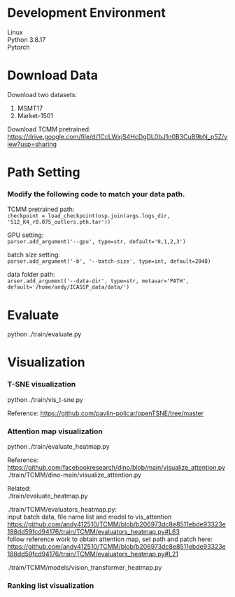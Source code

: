 # Development Environment
Linux  
Python 3.8.17  
Pytorch

# Download Data
Download two datasets:  
1. MSMT17  
2. Market-1501  

Download TCMM pretrained:  
https://drive.google.com/file/d/1CcLWxjS4HcDgDL0bJ1n0B3CuB9bN_p5Z/view?usp=sharing  

# Path Setting 
### Modify the following code to match your data path.
TCMM pretrained path:  
`checkpoint = load_checkpoint(osp.join(args.logs_dir, '512_K4_r0.075_outlers.pth.tar'))`

GPU setting:  
`parser.add_argument('--gpu', type=str, default='0,1,2,3')`

batch size setting:  
`parser.add_argument('-b', '--batch-size', type=int, default=2048)`

data folder path:  
`arser.add_argument('--data-dir', type=str, metavar='PATH', default='/home/andy/ICASSP_data/data/')` 

# Evaluate
python ./train/evaluate.py

# Visualization
### T-SNE visualization
python ./train/vis_t-sne.py  

Reference: https://github.com/pavlin-policar/openTSNE/tree/master  

### Attention map visualization
python ./train/evaluate_heatmap.py  

Reference: https://github.com/facebookresearch/dino/blob/main/visualize_attention.py  
./train/TCMM/dino-main/visualize_attention.py  

Related:  
./train/evaluate_heatmap.py  

./train/TCMM/evaluators_heatmap.py:  
input batch data, file name list and model to vis_attention  
https://github.com/andy412510/TCMM/blob/b206973dc8e8511ebde93323e188dd59fcd94176/train/TCMM/evaluators_heatmap.py#L63  
follow reference work to obtain attention map, set path and patch here:  
https://github.com/andy412510/TCMM/blob/b206973dc8e8511ebde93323e188dd59fcd94176/train/TCMM/evaluators_heatmap.py#L21  

./train/TCMM/models/vision_transformer_heatmap.py  
### Ranking list visualization
